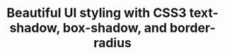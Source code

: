 ---
title: Beautiful UI styling with CSS3 text-shadow, box-shadow, and border-radius
authors:
- henrik-helmers
layout: article
---